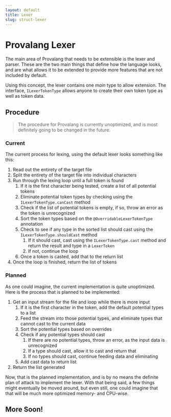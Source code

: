 ```yaml
---
layout: default
title: Lexer
slug: struct-lexer
---
```

# Provalang Lexer
The main area of Provalang that needs to be extensible is the lexer and parser. These are the two main things that define how the language looks, and are what allows it to be extended to provide more features that are not included by default.

Using this concept, the lexer contains one *main* type to allow extension. The interface, `ILexerTokenType` allows anyone to create their own token type as well as token data.

## Procedure
> The procedure for Provalang is currently unoptimized, and is most definitely going to be changed in the future.

### Current
The current process for lexing, using the default lexer looks something like this:

1. Read out the entirety of the target file
2. Split the entirety of the target file into individual characters
3. Run through the lexing loop until a full token is found
   1. If it is the first character being tested, create a list of all potential tokens
   2. Eliminate potential token types by checking using the `ILexerTokenType.canCast` method
   3. Check if the list of potential tokens is empty, if so, throw an error as the token is unrecognized
   4. Sort the token types based on the `@OverridableLexerTokenType` annotation
   5. Check to see if any type in the sorted list should cast using the `ILexerTokenType.shouldCast` method
      1. If it should cast, cast using the `ILexerTokenType.cast` method and return the result and type in a `LexerToken`
      2. If not, continue the loop
   6. Once a token is casted, add that to the return list
4. Once the loop is finished, return the list of tokens

### Planned
As one could imagine, the current implementation is quite unoptimized. Here is the process that is planned to be implemented:

1. Get an input stream for the file and loop while there is more input
   1. If it is the first character in the token, add the default potential types to a list
   2. Feed the stream into those potential types, and eliminate types that cannot cast to the current data
   3. Sort the potential types based on overrides
   4. Check if any potential types should cast
      1. If there are no potential types, throw an error, as the input data is unrecognized
      2. If a type should cast, allow it to cast and return that
      3. If no types should cast, continue feeding data and eliminating
   5. Add cast data to return list
2. Return the list generated

Now, that is the planned implementation, and is by no means the definite plan of attack to implement the lexer. With that being said, a few things might eventually be moved around, but even still, one could imagine that that will be much more optimized memory- and CPU-wise.

## More Soon!